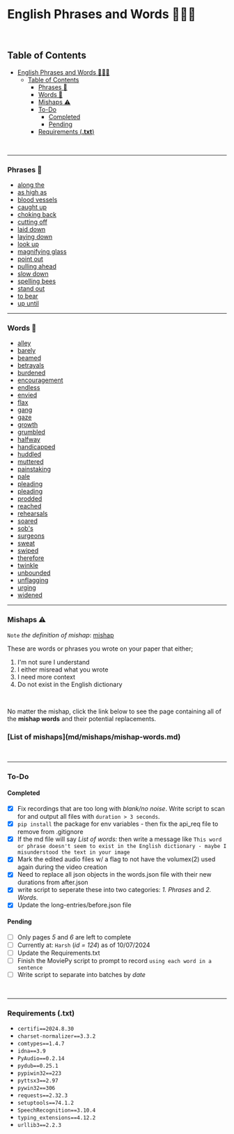 # English Phrases and Words 📰📃😃

<br/>

## Table of Contents

- [English Phrases and Words 📰📃😃](#english-phrases-and-words-)
  - [Table of Contents](#table-of-contents)
    - [Phrases 📃](#phrases-)
    - [Words 📃](#words-)
    - [Mishaps ⚠️](#mishaps-️)
    - [To-Do](#to-do)
      - [Completed](#completed)
      - [Pending](#pending)
    - [Requirements (**.txt**)](#requirements-txt)

<br/>

---

### Phrases 📃

- [along the](md/phrases/along_the.md)
- [as high as](md/phrases/as_high_as.md)
- [blood vessels](md/phrases/blood_vessels.md)
- [caught up](md/phrases/caught_up.md)
- [choking back](md/phrases/choking_back.md)
- [cutting off](md/phrases/cutting_off.md)
- [laid down](md/phrases/laid_down.md)
- [laying down](md/phrases/laying_down.md)
- [look up](md/phrases/look_up.md)
- [magnifying glass](md/phrases/magnifying_glass.md)
- [point out](md/phrases/point_out.md)
- [pulling ahead](md/phrases/pulling_ahead.md)
- [slow down](md/phrases/slow_down.md)
- [spelling bees](md/phrases/spelling_bees.md)
- [stand out](md/phrases/stand_out.md)
- [to bear](md/phrases/to_bear.md)
- [up until](md/phrases/up_until.md)

---

### Words 📃

- [alley](md/words/alley.md)
- [barely](md/words/barely.md)
- [beamed](md/words/beamed.md)
- [betrayals](md/words/betrayals.md)
- [burdened](md/words/burdened.md)
- [encouragement](md/words/encouragement.md)
- [endless](md/words/endless.md)
- [envied](md/words/envied.md)
- [flax](md/words/flax.md)
- [gang](md/words/gang.md)
- [gaze](md/words/gaze.md)
- [growth](md/words/growth.md)
- [grumbled](md/words/grumbled.md)
- [halfway](md/words/halfway.md)
- [handicapped](md/words/handicapped.md)
- [huddled](md/words/huddled.md)
- [muttered](md/words/muttered.md)
- [painstaking](md/words/painstaking.md)
- [pale](md/words/pale.md)
- [pleading](md/words/pleading.md)
- [pleading](md/words/pleading.md)
- [prodded](md/words/prodded.md)
- [reached](md/words/reached.md)
- [rehearsals](md/words/rehearsals.md)
- [soared](md/words/soared.md)
- [sob's](md/words/sob's.md)
- [surgeons](md/words/surgeons.md)
- [sweat](md/words/sweat.md)
- [swiped](md/words/swiped.md)
- [therefore](md/words/therefore.md)
- [twinkle](md/words/twinkle.md)
- [unbounded](md/words/unbounded.md)
- [unflagging](md/words/unflagging.md)
- [urging](md/words/urging.md)
- [widened](md/words/widened.md)
---

### Mishaps ⚠️

`Note` *the definition of mishap*: [mishap](md/words/mishap.md)

These are words or phrases you wrote on your paper that either;
1. I'm not sure I understand
2. I either misread what you wrote
3. I need more context
4. Do not exist in the English dictionary

<br/>

No matter the mishap, click the link below to see the page containing all of the **mishap words** and their potential replacements.

<h3>
   [List of mishaps](md/mishaps/mishap-words.md)
</h3>

<br/>

---

### To-Do 

#### Completed

- [X] Fix recordings that are too long with *blank/no noise*. Write script to scan for and output all files with `duration > 3 seconds`. 
- [X] `pip install` the package for env variables - then fix the api_req file to remove from .gitignore
- [X] If the md file will say *List of words:* then write a message like `This word or phrase doesn't seem to exist in the English dictionary - maybe I misunderstood the text in your image`
- [X] Mark the edited audio files w/ a flag to not have the volumex(2) used again during the video creation
- [X] Need to replace all json objects in the words.json file with their new durations from after.json 
- [X] write script to seperate these into two categories: *1. Phrases* and *2. Words*.
- [X] Update the long-entries/before.json file

#### Pending

- [ ] Only pages *5* and *6* are left to complete
- [ ] Currently at: `Harsh` (*id = 124*) as of 10/07/2024
- [ ] Update the Requirements.txt
- [ ] Finish the MoviePy script to prompt to record `using each word in a sentence` 
- [ ] Write script to separate into batches by *date*

<br/>

---

### Requirements (**.txt**)

- `certifi==2024.8.30`
- `charset-normalizer==3.3.2`
- `comtypes==1.4.7`
- `idna==3.9`
- `PyAudio==0.2.14`
- `pydub==0.25.1`
- `pypiwin32==223`
- `pyttsx3==2.97`
- `pywin32==306`
- `requests==2.32.3`
- `setuptools==74.1.2`
- `SpeechRecognition==3.10.4`
- `typing_extensions==4.12.2`
- `urllib3==2.2.3`
